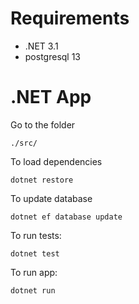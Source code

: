 # Requirements
- .NET 3.1
- postgresql 13

# .NET App
Go to the folder
```
./src/
```
To load dependencies
```
dotnet restore
```
To update database
```
dotnet ef database update
```
To run tests:
```
dotnet test
```
To run app:
```
dotnet run
```

